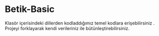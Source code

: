 # Betik-Basic
Klasör içerisindeki dillerden kodladdığımız temel kodlara erişebilirsiniz . Projeyi forklayarak kendi verileriniz ile bütünleştirebilirsiniz.
